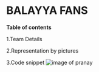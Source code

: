 # BALAYYA FANS

**Table of contents** 

1.Team Details

2.Representation by pictures

3.Code snippet
![image of pranay](C:\Users\1898370\Downloads\download.jpg)
